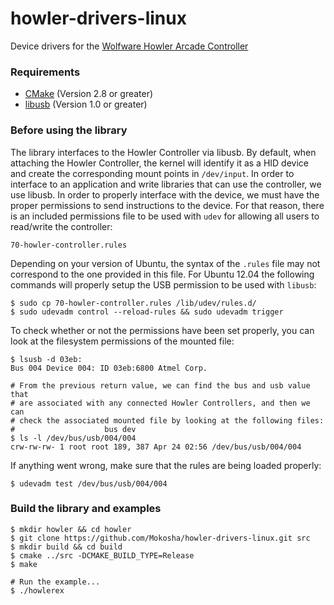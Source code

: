 howler-drivers-linux
====================

Device drivers for the [Wolfware Howler Arcade Controller](http://www.wolfwareeng.com/)

### Requirements

* [CMake](www.cmake.org) (Version 2.8 or greater)
* [libusb](www.libusb.org) (Version 1.0 or greater)

### Before using the library

The library interfaces to the Howler Controller via libusb. By default, when
attaching the Howler Controller, the kernel will identify it as a HID device
and create the corresponding mount points in `/dev/input`. In order to interface
to an application and write libraries that can use the controller, we use libusb.
In order to properly interface with the device, we must have the proper permissions
to send instructions to the device. For that reason, there is an included
permissions file to be used with `udev` for allowing all users to read/write the
controller:

    70-howler-controller.rules

Depending on your version of Ubuntu, the syntax of the `.rules` file may not
correspond to the one provided in this file. For Ubuntu 12.04 the following commands
will properly setup the USB permission to be used with `libusb`:

    $ sudo cp 70-howler-controller.rules /lib/udev/rules.d/
    $ sudo udevadm control --reload-rules && sudo udevadm trigger
    
To check whether or not the permissions have been set properly, you can look at
the filesystem permissions of the mounted file:

    $ lsusb -d 03eb:
    Bus 004 Device 004: ID 03eb:6800 Atmel Corp.
    
    # From the previous return value, we can find the bus and usb value that
    # are associated with any connected Howler Controllers, and then we can
    # check the associated mounted file by looking at the following files:
    #                    bus dev
    $ ls -l /dev/bus/usb/004/004
    crw-rw-rw- 1 root root 189, 387 Apr 24 02:56 /dev/bus/usb/004/004
    
If anything went wrong, make sure that the rules are being loaded properly:

    $ udevadm test /dev/bus/usb/004/004

### Build the library and examples

    $ mkdir howler && cd howler
    $ git clone https://github.com/Mokosha/howler-drivers-linux.git src
    $ mkdir build && cd build
    $ cmake ../src -DCMAKE_BUILD_TYPE=Release
    $ make
    
    # Run the example...
    $ ./howlerex
